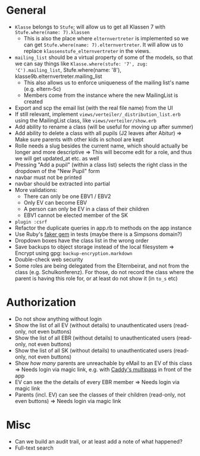 # General

* `Klasse` belongs to `Stufe`; will allow us to get all Klassen 7 with `Stufe.where(name: 7).klassen`
  - This is also the place where `elternvertreter` is implemented so we can get `Stufe.where(name: 7).elternvertreter`. It will allow us to replace `klassenstufe_elternvertreter` in the views.
* `mailing_list` should be a virtual property of some of the models, so that we can say things like `Klasse.where(stufe: '7', zug: 'C').mailing_list`, Stufe.where(name: '8'), klasse9b.elternvertreter.mailing_list
  - This also allows us to enforce uniqueness of the mailing list's name (e.g. eltern-5c)
  - Members come from the instance where the new MailingList is created
* Export and scp the email list (with the real file name) from the UI
* If still relevant, implement `views/verteiler/_distribution_list.erb` using the MailingList class, like `views/verteiler/show.erb`
* Add ability to rename a class (will be useful for moving up after summer)
* Add ability to delete a class with all pupils (J2 leaves after Abitur)
  => Make sure parents with other kids in school are kept
* Rolle needs a slug besides the current name, which should actually be longer and more descriptive
  => This will become edit for a role, and thus we will get updated_at etc. as well
* Pressing "Add a pupil" (within a class list) selects the right class in the dropdown of the "New Pupil" form
* navbar must not be printed
* navbar should be extracted into partial
* More validations:
  - There can only be one EBV1 / EBV2
  - Only EV can become EBV
  - A person can only be EV in a class of their children
  - EBV1 cannot be elected member of the SK
* `plugin :csrf`
* Refactor the duplicate queries in app.rb to methods on the app instance
* Use Ruby's [faker gem](https://github.com/stympy/faker) in tests (maybe there is a Simpsons domain?)
* Dropdown boxes have the class list in the wrong order
* Save backups to object storage instead of the local filesystem
  => Encrypt using gpg: `backup-encryption.markdown`
* Double-check web security
* Some roles are being delegated from the Elternbeirat, and not from the class (e.g. Schulkonferenz). For those, do not record the class where the parent is having this role for, or at least do not show it (in `to_s` etc)

# Authorization

* Do not show anything without login
* Show the list of all EV (without details) to unauthenticated users (read-only, not even buttons)
* Show the list of all EBR (without details) to unauthenticated users (read-only, not even buttons)
* Show the list of all SK (without details) to unauthenticated users (read-only, not even buttons)
* Show _how many_ parents are unreachable by eMail to an EV of this class
  => Needs login via magic link, e.g. with [Caddy's multipass](https://github.com/namsral/multipass) in front of the app
* EV can see the the details of every EBR member
  => Needs login via magic link
* Parents (incl. EV) can see the classes of their children (read-only, not even buttons)
  => Needs login via magic link

# Misc

* Can we build an audit trail, or at least add a note of what happened?
* Full-text search
